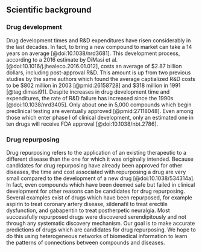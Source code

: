 ## Scientific background

### Drug development
Drug development times and R&D expenditures have risen considerably in the last decades.
In fact, to bring a new compound to market can take a 14 years on average [@doi:10.1038/nrd3681].
This development process, according to a 2016 estimate by DiMasi et al. [@doi:10.1016/j.jhealeco.2016.01.012], costs an average of $2.87 billion dollars, including post-approval R&D.
This amount is up from two previous studies by the same authors which found the average captialized R&D costs to be $802 million in 2003 [@pmid:26158728] and $318 million in 1991 [@tag:dimasi91].
Despite increases in drug development time and expenditures, the rate of R&D failure has increased since the 1990s [@doi:10.1038/nrd3405].
Only about one in 5,000 compounds which begin preclinical testing are eventually approved [@pmid:27118048].
Even among those which enter phase I of clinical development, only an estimated one in ten drugs will receive FDA approval [@doi:10.1038/nbt.2786].

### Drug repurposing
Drug repurposing refers to the application of an existing therapeutic to a different disease than the one for which it was originally intended.
Because candidates for drug repurposing have already been approved for other diseases, the time and cost associated with repurposing a drug are very small compared to the development of a new drug [@doi:10.1038/534314a].
In fact, even compounds which have been deemed safe but failed in clinical development for other reasons can be candidates for drug repurposing.
Several examples exist of drugs which have been repurposed, for example aspirin to treat coronary artery disease, sildenafil to treat erectile dysfunction, and gabapentin to treat postherpetic neuralgia.
Most successfully repurposed drugs were discovered serendipitously and not through any systematic discovery mechanism.
Our goal is to make accurate predictions of drugs which are candidates for drug repurposing.
We hope to do this using heterogeneous networks of biomedical information to learn the patterns of connections between compounds and diseases.

